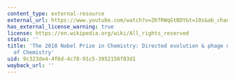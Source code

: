 ```yaml
---
content_type: external-resource
external_url: https://www.youtube.com/watch?v=ZKfRWqGtBDY&t=10s&ab_channel=Chemical%26EngineeringNews
has_external_license_warning: true
license: https://en.wikipedia.org/wiki/All_rights_reserved
status: ''
title: 'The 2018 Nobel Prize in Chemistry: Directed evolution & phage display--Speaking
  of Chemistry'
uid: 9c323de4-4f6d-4c78-91c5-3952158f83d1
wayback_url: ''
---
```


